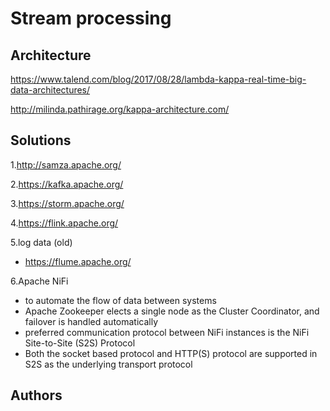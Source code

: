 Stream processing
=================

Architecture
------------

https://www.talend.com/blog/2017/08/28/lambda-kappa-real-time-big-data-architectures/

http://milinda.pathirage.org/kappa-architecture.com/

Solutions
---------

1.http://samza.apache.org/

2.https://kafka.apache.org/

3.https://storm.apache.org/

4.https://flink.apache.org/

5.log data (old)

- https://flume.apache.org/

6.Apache NiFi

- to automate the flow of data between systems
- Apache Zookeeper elects a single node as the Cluster Coordinator, and failover is handled automatically
- preferred communication protocol between NiFi instances is the NiFi Site-to-Site (S2S) Protocol
- Both the socket based protocol and HTTP(S) protocol are supported in S2S as the underlying transport protocol 

Authors
-------
